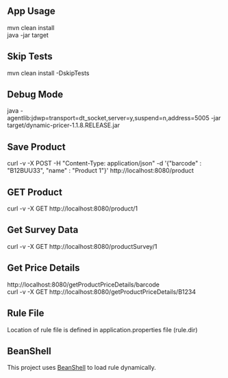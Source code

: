 

App Usage
---------
mvn clean install <br>
java -jar target<br> 


Skip Tests
----------
mvn clean install -DskipTests <br>


Debug Mode
----------------
java -agentlib:jdwp=transport=dt_socket,server=y,suspend=n,address=5005 -jar target/dynamic-pricer-1.1.8.RELEASE.jar


Save Product
-------------
curl -v -X POST -H "Content-Type: application/json" -d '{"barcode" : "B12BUU33", "name" : "Product 1"}'  http://localhost:8080/product


GET Product
------------
curl -v -X GET http://localhost:8080/product/1


Get Survey Data
----------------
curl -v -X GET http://localhost:8080/productSurvey/1


Get Price Details
-----------------
http://localhost:8080/getProductPriceDetails/barcode <br>
curl -v -X GET http://localhost:8080/getProductPriceDetails/B1234 


Rule File
-----------------
Location of rule file is defined in application.properties file (rule.dir)


BeanShell
-----------------
This project uses <a href="http://www.beanshell.org/" target="_blank">BeanShell</a> to load rule dynamically.



